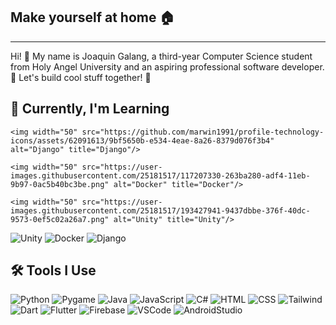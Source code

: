 ## Make yourself at home 🏠
---
Hi! 👋 My name is Joaquin Galang, a third-year Computer Science student from Holy Angel University and an aspiring professional software developer. 🔨 Let's build cool stuff together! 👾

## 🌱 Currently, I'm Learning 
<div >

	<img width="50" src="https://github.com/marwin1991/profile-technology-icons/assets/62091613/9bf5650b-e534-4eae-8a26-8379d076f3b4" alt="Django" title="Django"/>

	<img width="50" src="https://user-images.githubusercontent.com/25181517/117207330-263ba280-adf4-11eb-9b97-0ac5b40bc3be.png" alt="Docker" title="Docker"/>

	<img width="50" src="https://user-images.githubusercontent.com/25181517/193427941-9437dbbe-376f-40dc-9573-0ef5c02a26a7.png" alt="Unity" title="Unity"/>

</div>

![Unity](https://user-images.githubusercontent.com/25181517/193427941-9437dbbe-376f-40dc-9573-0ef5c02a26a7.png) ![Docker](https://user-images.githubusercontent.com/25181517/117207330-263ba280-adf4-11eb-9b97-0ac5b40bc3be.png) ![Django](https://github.com/marwin1991/profile-technology-icons/assets/62091613/9bf5650b-e534-4eae-8a26-8379d076f3b4)

## 🛠️ Tools I Use
![Python](https://user-images.githubusercontent.com/25181517/183423507-c056a6f9-1ba8-4312-a350-19bcbc5a8697.png) ![Pygame](https://github.com/marwin1991/profile-technology-icons/assets/76012086/cbaed680-d3a4-4693-9de6-23cdf5345928) ![Java](https://user-images.githubusercontent.com/25181517/117201156-9a724800-adec-11eb-9a9d-3cd0f67da4bc.png) ![JavaScript](https://user-images.githubusercontent.com/25181517/117447155-6a868a00-af3d-11eb-9cfe-245df15c9f3f.png) ![C#](https://user-images.githubusercontent.com/25181517/121405384-444d7300-c95d-11eb-959f-913020d3bf90.png) ![HTML](https://user-images.githubusercontent.com/25181517/192158954-f88b5814-d510-4564-b285-dff7d6400dad.png) ![CSS](https://user-images.githubusercontent.com/25181517/183898674-75a4a1b1-f960-4ea9-abcb-637170a00a75.png) ![Tailwind](https://user-images.githubusercontent.com/25181517/202896760-337261ed-ee92-4979-84c4-d4b829c7355d.png) ![Dart](https://user-images.githubusercontent.com/25181517/186150304-1568ffdf-4c62-4bdc-9cf1-8d8efcea7c5b.png) ![Flutter](https://user-images.githubusercontent.com/25181517/186150365-da1eccce-6201-487c-8649-45e9e99435fd.png) ![Firebase](https://user-images.githubusercontent.com/25181517/189716855-2c69ca7a-5149-4647-936d-780610911353.png) ![VSCode](https://user-images.githubusercontent.com/25181517/192108891-d86b6220-e232-423a-bf5f-90903e6887c3.png) ![AndroidStudio](https://user-images.githubusercontent.com/25181517/192108895-20dc3343-43e3-4a54-a90e-13a4abbc57b9.png)

<!--
**JoaquinGalang/JoaquinGalang** is a ✨ _special_ ✨ repository because its `README.md` (this file) appears on your GitHub profile.

Here are some ideas to get you started:

- 🔭 I’m currently working on ...
- 🌱 I’m currently learning ...
- 👯 I’m looking to collaborate on ...
- 🤔 I’m looking for help with ...
- 💬 Ask me about ...
- 📫 How to reach me: ...
- 😄 Pronouns: ...
- ⚡ Fun fact: ...
-->
